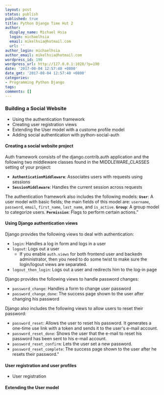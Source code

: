 ```yaml
---
layout: post
status: publish
published: true
title: Python Django Time Hut 2
author:
  display_name: Michael Hsia
  login: michaelhsia
  email: mikelhsia@hotmail.com
  url: ''
author_login: michaelhsia
author_email: mikelhsia@hotmail.com
wordpress_id: 190
wordpress_url: http://127.0.0.1:1028/?p=190
date: '2017-08-04 12:57:40 +0800'
date_gmt: '2017-08-04 12:57:40 +0800'
categories:
- Programming Python Django
tags:
comments: []
---
```


<!--More-->
### Building a Social Website
- Using the authentication framework
- Creating user registration views
- Extending the User model with a custome profile model
- Adding social authentication with python-social-auth

#### Creating a social website project
Auth framework consists of the django.contrib.auth application and the following two middleware classes found in the MIDDLEWARE_CLASSES setting of your project:
- **`AuthenticationMiddleware`**: Associates users with requests using sessions
- **`SessionMiddleware`**: Handles the current session across requests

The authentication framework also includes the following models:
**`User`**: A user model with basic fields; the main fields of this model are: `username`, `password`, `email`, `first_name`, `last_name`, and `is_active`.
**`Group`**: A group model to categorize users.
**`Permission`**: Flags to perform certain actions.”

#### Using Django authentication views
Django provides the following views to deal with authentication:
- `login`: Handles a log in form and logs in a user
- `logout`: Logs out a user
  - If you enable `auth.views` for both frontend user and backedn administrator, then you need to do some twist to make sure the login/logout views are separated.
- `logout_then_login`: Logs out a user and redirects him to the log-in page

Django provides the following views to handle password changes:
- `password_change`: Handles a form to change user password
- `password_change_done`: The success page shown to the user after changing his password

Django also includes the following views to allow users to reset their password:
- `password_reset`: Allows the user to reset his password. It generates a one-time use link with a token and sends it to the user's e-mail account.
- `password_reset_done`: Shows the user that the e-mail to reset his password has been sent to his e-mail account.
- `password_reset_confirm`: Lets the user set a new password.
- `password_reset_complete`: The success page shown to the user after he resets their password.”

#### User registration and user profiles
- User registration

#### Extending the User model

